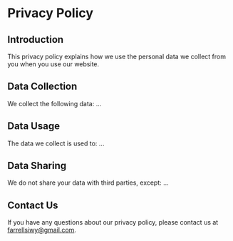 # Privacy Policy

## Introduction
This privacy policy explains how we use the personal data we collect from you when you use our website.

## Data Collection
We collect the following data: ...

## Data Usage
The data we collect is used to: ...

## Data Sharing
We do not share your data with third parties, except: ...

## Contact Us
If you have any questions about our privacy policy, please contact us at [farrellsiwy@gmail.com](mailto:email@example.com).
